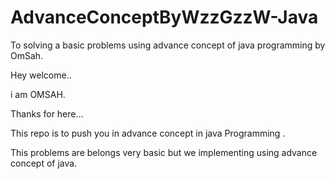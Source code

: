 # AdvanceConceptByWzzGzzW-Java
To solving a basic problems using advance concept of java programming by OmSah.

Hey welcome..

i am OMSAH.

Thanks for here...

This repo is to push you in advance concept in java Programming .

This problems are belongs very basic but we implementing using advance concept of java.

